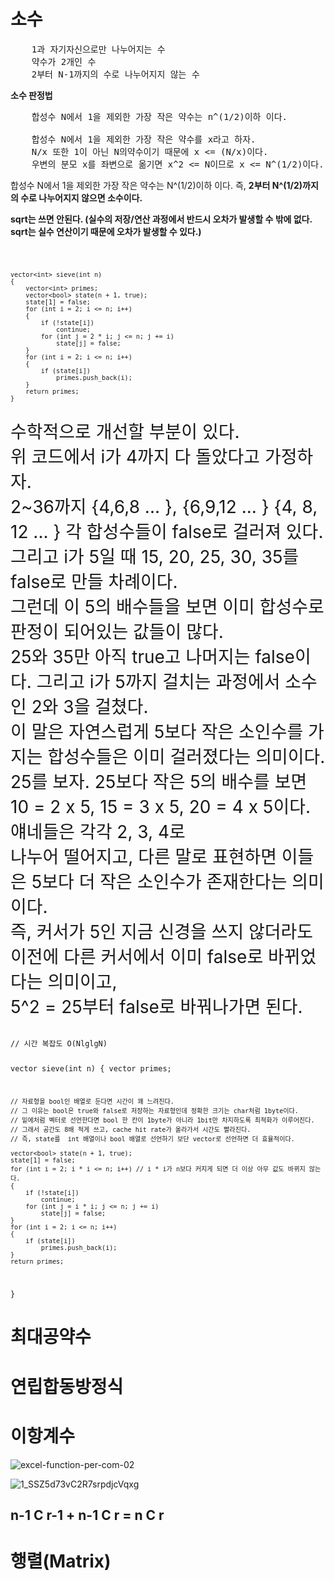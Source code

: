 # 소수
<pre>
    1과 자기자신으로만 나누어지는 수
    약수가 2개인 수
    2부터 N-1까지의 수로 나누어지지 않는 수     
</pre>

**소수 판정법**

<pre>
    합성수 N에서 1을 제외한 가장 작은 약수는 n^(1/2)이하 이다.
    
    합성수 N에서 1을 제외한 가장 작은 약수를 x라고 하자. 
    N/x 또한 1이 아닌 N의약수이기 때문에 x <= (N/x)이다.
    우변의 분모 x를 좌변으로 옮기면 x^2 <= N이므로 x <= N^(1/2)이다.
</pre>

<p>
  합성수 N에서 1을 제외한 가장 작은 약수는 N^(1/2)이하 이다.
  즉, <strong>2부터 N^(1/2)까지의 수로 나누어지지 않으면 소수이다.</strong>
</p>

**sqrt는 쓰면 안된다. (실수의 저장/연산 과정에서 반드시 오차가 발생할 수 밖에 없다. sqrt는 실수 연산이기 때문에 오차가 발생할 수 있다.)**

<code>

    vector<int> sieve(int n)
    {
        vector<int> primes;
        vector<bool> state(n + 1, true);
        state[1] = false;
        for (int i = 2; i <= n; i++)
        {
            if (!state[i])
                continue;
            for (int j = 2 * i; j <= n; j += i)
                state[j] = false;
        }
        for (int i = 2; i <= n; i++)
        {
            if (state[i])
                primes.push_back(i);
        }
        return primes;
    }
    
</code>

<div style="font-size:200%">
    수학적으로 개선할 부분이 있다. <br>
    위 코드에서 i가 4까지 다 돌았다고 가정하자. <br>
    2~36까지 {4,6,8 ... }, {6,9,12 ... } {4, 8, 12 ... } 각 합성수들이 false로 걸러져 있다.<br>
    그리고 i가 5일 때 15, 20, 25, 30, 35를 false로 만들 차례이다. <br>
    그런데 이 5의 배수들을 보면 이미 합성수로 판정이 되어있는 값들이 많다.<br>
    25와 35만 아직 true고 나머지는 false이다. 그리고 i가 5까지 걸치는 과정에서 소수인 2와 3을 걸쳤다.<br>
    이 말은 자연스럽게 5보다 작은 소인수를 가지는 합성수들은 이미 걸러졌다는 의미이다.<br>
    25를 보자. 25보다 작은 5의 배수를 보면 10 = 2 x 5, 15 = 3 x 5, 20 = 4 x 5이다. 얘네들은 각각 2, 3, 4로<br>
    나누어 떨어지고, 다른 말로 표현하면 이들은 5보다 더 작은 소인수가 존재한다는 의미이다.<br>
    즉, 커서가 5인 지금 신경을 쓰지 않더라도 이전에 다른 커서에서 이미 false로 바뀌었다는 의미이고,<br>
    5^2 = 25부터 false로 바꿔나가면 된다.
</div>
<br>


<code>
// 시간 복잡도 O(NlglgN)

vector<int> sieve(int n)
{
    vector<int> primes;

    // 자료형을 bool인 배열로 둔다면 시간이 꽤 느려진다.
    // 그 이유는 bool은 true와 false로 저장하는 자료형인데 정확한 크기는 char처럼 1byte이다.
    // 밑에처럼 벡터로 선언한다면 bool 한 칸이 1byte가 아니라 1bit만 차지하도록 최적화가 이루어진다.
    // 그래서 공간도 8배 적게 쓰고, cache hit rate가 올라가서 시간도 빨라진다.
    // 즉, state를  int 배열이나 bool 배열로 선언하기 보단 vector로 선언하면 더 효율적이다.

    vector<bool> state(n + 1, true);
    state[1] = false;
    for (int i = 2; i * i <= n; i++) // i * i가 n보다 커지게 되면 더 이상 아무 값도 바뀌지 않는다.
    {
        if (!state[i])
            continue;
        for (int j = i * i; j <= n; j += i)
            state[j] = false;
    }
    for (int i = 2; i <= n; i++)
    {
        if (state[i])
            primes.push_back(i);
    }
    return primes;
}
</code>

# 최대공약수


# 연립합동방정식


# 이항계수

![excel-function-per-com-02](https://user-images.githubusercontent.com/76881971/166615138-6d1c0274-11f7-42d8-acce-858d55e59c19.png)

![1_SSZ5d73vC2R7srpdjcVqxg](https://user-images.githubusercontent.com/76881971/166615468-279d04ab-a54a-401d-aa22-88e85dc0de04.png)

## n-1 C r-1 + n-1 C r = n C r


# 행렬(Matrix)
